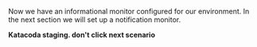 Now we have an informational monitor configured for our environment. In the next section we will set up a notification monitor.

**Katacoda staging. don't click next scenario**